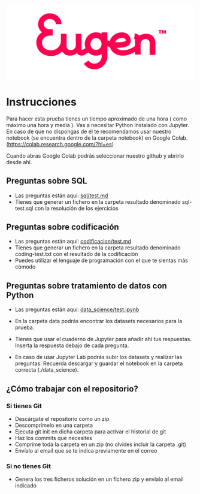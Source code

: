 <img src="img/EugenePnk.png" />

# Instrucciones

Para hacer esta prueba tienes un tiempo aproximado de una hora ( como máximo una hora y media ). Vas a necesitar Python instalado con Jupyter. En caso de que no dispongas de él te recomendamos usar nuestro notebook (se encuentra dentro de la carpeta notebook) en Google Colab.(https://colab.research.google.com/?hl=es)

Cuando abras Google Colab podrás seleccionar nuestro github y abrirlo desde ahí.

## Preguntas sobre SQL

* Las preguntas están aquí: [sql/test.md](sql/test.md)
* Tienes que generar un fichero en la carpeta resultado denominado sql-test.sql con la resolución de los ejercicios

## Preguntas sobre codificación

* Las preguntas están aquí: [codificacion/test.md](codificacion/test.md)
* Tienes que generar un fichero en la carpeta resultado denominado coding-test.txt con el resultado de la codificación
* Puedes utilizar el lenguaje de programación con el que te sientas más cómodo

## Preguntas sobre tratamiento de datos con Python

* Las preguntas están aquí: [data_science/test.ipynb](data_science/test.ipynb)
* En la carpeta data podrás encontrar los datasets necesarios para la prueba.
* Tienes que usar el cuaderno de Jupyter para añadir ahí tus respuestas. Inserta la respuesta debajo de cada pregunta.

* En caso de usar Jupyter Lab podrás subir los datasets y realizar las preguntas. Recuerda descargar y guardar el notebook en la carpeta correcta (./data_science).

## ¿Cómo trabajar con el repositorio?
### Si tienes Git

* Descárgate el repositorio como un zip
* Descomprímelo en una carpeta
* Ejecuta git init en dicha carpeta para activar el historial de git
* Haz los commits que necesites
* Comprime toda la carpeta en un zip (no olvides incluir la carpeta .git)
* Envíalo al email que se te indica previamente en el correo
### Si no tienes Git
* Genera los tres ficheros solución en un fichero zip y envíalo al email indicado
